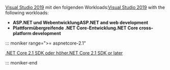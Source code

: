 <span data-ttu-id="1141b-101">[Visual Studio 2019](https://visualstudio.microsoft.com/downloads/?utm_medium=microsoft&utm_source=docs.microsoft.com&utm_campaign=inline+link&utm_content=download+vs2019) mit den folgenden Workloads:</span><span class="sxs-lookup"><span data-stu-id="1141b-101">[Visual Studio 2019](https://visualstudio.microsoft.com/downloads/?utm_medium=microsoft&utm_source=docs.microsoft.com&utm_campaign=inline+link&utm_content=download+vs2019) with the following workloads:</span></span>

* <span data-ttu-id="1141b-102">**ASP.NET und Webentwicklung**</span><span class="sxs-lookup"><span data-stu-id="1141b-102">**ASP.NET and web development**</span></span>
* <span data-ttu-id="1141b-103">**Plattformübergreifende .NET Core-Entwicklung**</span><span class="sxs-lookup"><span data-stu-id="1141b-103">**.NET Core cross-platform development**</span></span>

::: moniker range=">= aspnetcore-2.1"

[<span data-ttu-id="1141b-104">.NET Core 2.1 SDK oder höher</span><span class="sxs-lookup"><span data-stu-id="1141b-104">.NET Core 2.1 SDK or later</span></span>](https://dotnet.microsoft.com/download)

::: moniker-end
